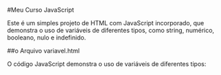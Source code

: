#Meu Curso JavaScript

Este é um simples projeto de HTML com JavaScript incorporado, que demonstra o uso de variáveis de diferentes tipos, como string, numérico, booleano, nulo e indefinido.

##o Arquivo variavel.html

O código JavaScript demonstra o uso de variáveis de diferentes tipos:

